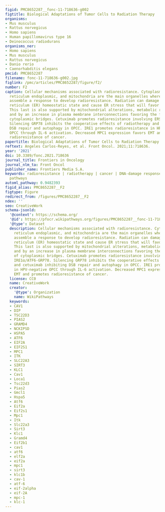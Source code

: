 ```yaml
---
figid: PMC8652287__fonc-11-718636-g002
figtitle: Biological Adaptations of Tumor Cells to Radiation Therapy
organisms:
- Mus musculus
- Rattus norvegicus
- Homo sapiens
- Human papillomavirus type 16
- Deinococcus radiodurans
organisms_ner:
- Homo sapiens
- Mus musculus
- Rattus norvegicus
- Danio rerio
- Caenorhabditis elegans
pmcid: PMC8652287
filename: fonc-11-718636-g002.jpg
figlink: /pmc/articles/PMC8652287/figure/f2/
number: F2
caption: Cellular mechanisms associated with radioresistance. Cytoplasmic membrane,
  reticulum endoplasmic, and mitochondria are the main organelles where tumor cells
  assemble a response to develop radioresistance. Radiation can damage the endoplasmic
  reticulum (ER) homeostatic state and cause ER stress that will favor radioresistance.
  This last is also supported by mitochondrial alterations, metabolic remodeling,
  and by an increase in plasma membrane interconnections favoring the formation of
  cytoplasmic bridges. Cetuximab promotes radioresistance involving ERS pathway IRE1α/ATF6-GRP78.
  Silencing GRP78 inhibits the cooperative effects of radiotherapy and cetuximab inhibiting
  DSB repair and autophagy in OPCC. IRE1 promotes radioresistance in HPV-negative
  OPCC through IL-6 activation. Decreased MPC1 expression favors EMT and promotes
  radioresistance of cancer.
papertitle: Biological Adaptations of Tumor Cells to Radiation Therapy.
reftext: Angeles Carlos-Reyes, et al. Front Oncol. 2021;11:718636.
year: '2021'
doi: 10.3389/fonc.2021.718636
journal_title: Frontiers in Oncology
journal_nlm_ta: Front Oncol
publisher_name: Frontiers Media S.A.
keywords: radioresistance | radiotherapy | cancer | DNA-damage response | DNA repair
  pathways
automl_pathway: 0.9482393
figid_alias: PMC8652287__F2
figtype: Figure
redirect_from: /figures/PMC8652287__F2
ndex: ''
seo: CreativeWork
schema-jsonld:
  '@context': https://schema.org/
  '@id': https://pfocr.wikipathways.org/figures/PMC8652287__fonc-11-718636-g002.html
  '@type': Dataset
  description: Cellular mechanisms associated with radioresistance. Cytoplasmic membrane,
    reticulum endoplasmic, and mitochondria are the main organelles where tumor cells
    assemble a response to develop radioresistance. Radiation can damage the endoplasmic
    reticulum (ER) homeostatic state and cause ER stress that will favor radioresistance.
    This last is also supported by mitochondrial alterations, metabolic remodeling,
    and by an increase in plasma membrane interconnections favoring the formation
    of cytoplasmic bridges. Cetuximab promotes radioresistance involving ERS pathway
    IRE1α/ATF6-GRP78. Silencing GRP78 inhibits the cooperative effects of radiotherapy
    and cetuximab inhibiting DSB repair and autophagy in OPCC. IRE1 promotes radioresistance
    in HPV-negative OPCC through IL-6 activation. Decreased MPC1 expression favors
    EMT and promotes radioresistance of cancer.
  license: CC0
  name: CreativeWork
  creator:
    '@type': Organization
    name: WikiPathways
  keywords:
  - CAV1
  - DIP
  - TSC22D3
  - PIAS2
  - GRAMD4
  - NCKIPSD
  - HSPA5
  - ATF6
  - EIF2A
  - EIF2S1
  - MPC1
  - ITK
  - SLC22A3
  - SIRT3
  - KLC1
  - Cav1
  - Loca1
  - Tsc22d3
  - Pias2
  - Gmcl1
  - Hspa5
  - Atf6
  - Eif2a
  - Eif2s1
  - Mpc1
  - Itk
  - Slc22a3
  - Sirt3
  - Klc1
  - Gramd4
  - Eif2b1
  - cav1
  - atf6
  - elf2a
  - eif2a
  - mpc1
  - sirt3
  - klc1b
  - cav-1
  - atf-6
  - eif-2alpha
  - eif-2A
  - mpc-1
  - klc-1
---
```


